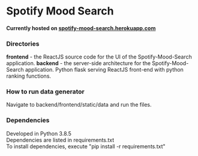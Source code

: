 <h1>Spotify Mood Search</h1>

<h4>Currently hosted on <a href="https://spotify-mood-search.herokuapp.com/">spotify-mood-search.herokuapp.com</a></h4>

<h3>Directories</h3>
<p>
    <b>frontend</b> - the ReactJS source code for the UI of the Spotify-Mood-Search application.
    <b>backend</b> - the server-side architecture for the Spotify-Mood-Search application. Python flask serving ReactJS front-end with python ranking functions.
</p>

<h3>How to run data generator</h3>
<p>
    Navigate to backend/frontend/static/data and run the files.
</p>

<h3>Dependencies</h3>
<p>
    Developed in Python 3.8.5
    <br>
    Dependencies are listed in requirements.txt
    <br>
    To install dependencies, execute "pip install -r requirements.txt"
</p>